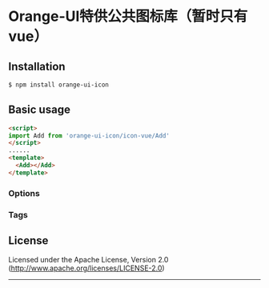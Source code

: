 # Orange-UI特供公共图标库（暂时只有vue）

## Installation

```bash
$ npm install orange-ui-icon
```

## Basic usage

```html
<script>
import Add from 'orange-ui-icon/icon-vue/Add'
</script>
......
<template>
  <Add></Add>
</template>
```

### Options

### Tags

## License

Licensed under the Apache License, Version 2.0
(<http://www.apache.org/licenses/LICENSE-2.0>)

- - -
